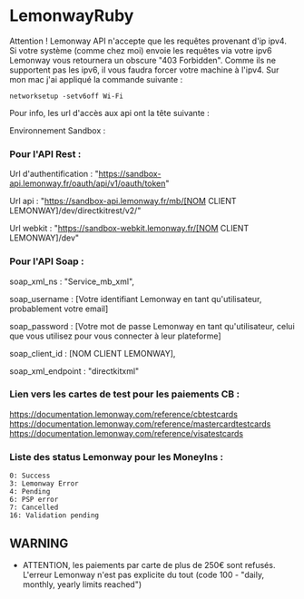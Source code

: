 # LemonwayRuby

Attention ! Lemonway API n'accepte que les requêtes provenant d'ip ipv4. Si votre système (comme chez moi) envoie les requêtes via votre ipv6 Lemonway vous retournera un obscure "403 Forbidden". Comme ils ne supportent pas les ipv6, il vous faudra forcer votre machine à l'ipv4. Sur mon mac j'ai appliqué la commande suivante : 

`networksetup -setv6off Wi-Fi`

Pour info, les url d'accès aux api ont la tête suivante : 

Environnement Sandbox :

### Pour l'API Rest : 

Url d'authentification : "https://sandbox-api.lemonway.fr/oauth/api/v1/oauth/token"

Url api : "https://sandbox-api.lemonway.fr/mb/[NOM CLIENT LEMONWAY]/dev/directkitrest/v2/"

Url webkit : "https://sandbox-webkit.lemonway.fr/[NOM CLIENT LEMONWAY]/dev"

### Pour l'API Soap : 

soap_xml_ns : "Service_mb_xml",

soap_username : [Votre identifiant Lemonway en tant qu'utilisateur, probablement votre email]

soap_password : [Votre mot de passe Lemonway en tant qu'utilisateur, celui que vous utilisez pour vous connecter à leur plateforme]

soap_client_id : [NOM CLIENT LEMONWAY],

soap_xml_endpoint : "directkitxml"

### Lien vers les cartes de test pour les paiements CB : 

https://documentation.lemonway.com/reference/cbtestcards
https://documentation.lemonway.com/reference/mastercardtestcards
https://documentation.lemonway.com/reference/visatestcards

### Liste des status Lemonway pour les MoneyIns : 

    0: Success
    3: Lemonway Error
    4: Pending
    6: PSP error
    7: Cancelled
    16: Validation pending

## WARNING

- ATTENTION, les paiements par carte de plus de 250€ sont refusés. L'erreur Lemonway n'est pas explicite du tout (code 100 - "daily, monthly, yearly limits reached")
